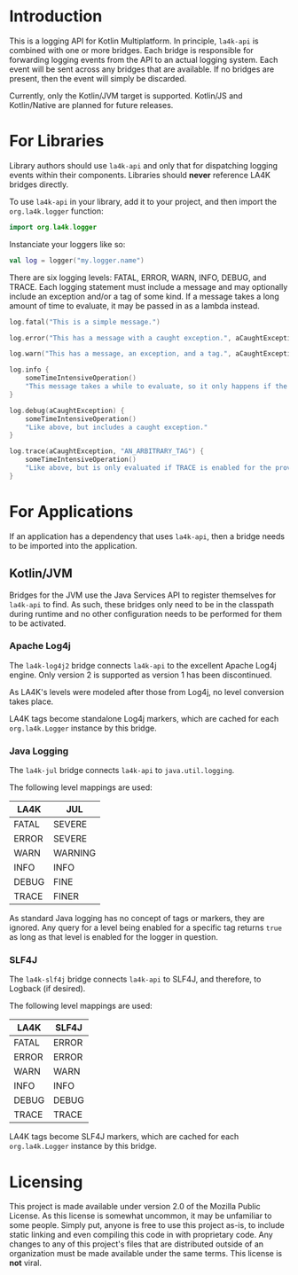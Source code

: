 # Introduction

This is a logging API for Kotlin Multiplatform. In principle, `la4k-api` is combined with one
or more bridges. Each bridge is responsible for forwarding logging events from the API to an
actual logging system. Each event will be sent across any bridges that are available. If no
bridges are present, then the event will simply be discarded.

Currently, only the Kotlin/JVM target is supported. Kotlin/JS and Kotlin/Native are planned for
future releases.

# For Libraries

Library authors should use `la4k-api` and only that for dispatching logging events within their
components. Libraries should **never** reference LA4K bridges directly.

To use `la4k-api` in your library, add it to your project, and then import the `org.la4k.logger`
function:

```kotlin
import org.la4k.logger
```

Instanciate your loggers like so:

```kotlin
val log = logger("my.logger.name")
```

There are six logging levels: FATAL, ERROR, WARN, INFO, DEBUG, and TRACE. Each logging statement
must include a message and may optionally include an exception and/or a tag of some kind. If a
message takes a long amount of time to evaluate, it may be passed in as a lambda instead.

```kotlin
log.fatal("This is a simple message.")
```

```kotlin
log.error("This has a message with a caught exception.", aCaughtException)
```

```kotlin
log.warn("This has a message, an exception, and a tag.", aCaughtException, "AN_ARBITRARY_TAG")
```

```kotlin
log.info {
    someTimeIntensiveOperation()
    "This message takes a while to evaluate, so it only happens if the INFO level is enabled."
}
```

```kotlin
log.debug(aCaughtException) {
    someTimeIntensiveOperation()
    "Like above, but includes a caught exception."
}
```

```kotlin
log.trace(aCaughtException, "AN_ARBITRARY_TAG") {
    someTimeIntensiveOperation()
    "Like above, but is only evaluated if TRACE is enabled for the provided tag."
}
```

# For Applications

If an application has a dependency that uses `la4k-api`, then a bridge needs to be imported into
the application.

## Kotlin/JVM

Bridges for the JVM use the Java Services API to register themselves for `la4k-api` to find. As
such, these bridges only need to be in the classpath during runtime and no other configuration
needs to be performed for them to be activated.

### Apache Log4j

The `la4k-log4j2` bridge connects `la4k-api` to the excellent Apache Log4j engine. Only version
2 is supported as version 1 has been discontinued.

As LA4K's levels were modeled after those from Log4j, no level conversion takes place.

LA4K tags become standalone Log4j markers, which are cached for each `org.la4k.Logger` instance
by this bridge.

### Java Logging

The `la4k-jul` bridge connects `la4k-api` to `java.util.logging`.

The following level mappings are used:

| LA4K  | JUL     |
|-------|---------|
| FATAL | SEVERE  |
| ERROR | SEVERE  |
| WARN  | WARNING |
| INFO  | INFO    |
| DEBUG | FINE    |
| TRACE | FINER   |

As standard Java logging has no concept of tags or markers, they are ignored. Any query for a
level being enabled for a specific tag returns `true` as long as that level is enabled for the
logger in question.

### SLF4J

The `la4k-slf4j` bridge connects `la4k-api` to SLF4J, and therefore, to Logback (if desired).

The following level mappings are used:

| LA4K  | SLF4J |
|-------|-------|
| FATAL | ERROR |
| ERROR | ERROR |
| WARN  | WARN  |
| INFO  | INFO  |
| DEBUG | DEBUG |
| TRACE | TRACE |

LA4K tags become SLF4J markers, which are cached for each `org.la4k.Logger` instance by this
bridge.

# Licensing

This project is made available under version 2.0 of the Mozilla Public License. As this license
is somewhat uncommon, it may be unfamiliar to some people. Simply put, anyone is free to use
this project as-is, to include static linking and even compiling this code in with proprietary
code. Any changes to any of this project's files that are distributed outside of an organization
must be made available under the same terms. This license is **not** viral.
